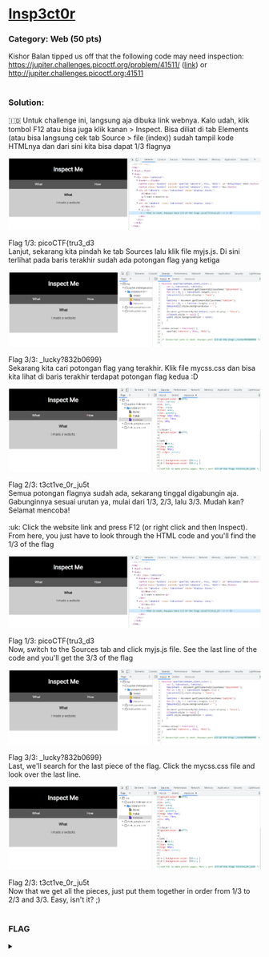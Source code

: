 # [Insp3ct0r](https://play.picoctf.org/practice/challenge/18?category=1&page=1)

### Category: Web (50 pts)

<!-- ###### Difficulty:  -->

Kishor Balan tipped us off that the following code may need inspection: https://jupiter.challenges.picoctf.org/problem/41511/ ([link](https://jupiter.challenges.picoctf.org/problem/41511/)) or http://jupiter.challenges.picoctf.org:41511
<br><br>

### Solution:

:indonesia: Untuk challenge ini, langsung aja dibuka link webnya. Kalo udah, klik tombol F12 atau bisa juga klik kanan > Inspect. Bisa diliat di tab Elements (atau bisa langsung cek tab Source > file (index)) sudah tampil kode HTMLnya dan dari sini kita bisa dapat 1/3 flagnya

<p align="center">
    <img src="../../../media/pico-ins1.png"/>
</p>
Flag 1/3: picoCTF{tru3_d3 <br>
Lanjut, sekarang kita pindah ke tab Sources lalu klik file myjs.js. Di sini terlihat pada baris terakhir sudah ada potongan flag yang ketiga
<p align="center">
    <img src="../../../media/pico-ins2.png"/>
</p>
Flag 3/3: _lucky?832b0699} <br>
Sekarang kita cari potongan flag yang terakhir. Klik file mycss.css dan bisa kita lihat di baris terakhir terdapat potongan flag kedua :D
<p align="center">
    <img src="../../../media/pico-ins3.png"/>
</p>
Flag 2/3: t3ct1ve_0r_ju5t<br>
Semua potongan flagnya sudah ada, sekarang tinggal digabungin aja. Gabunginnya sesuai urutan ya, mulai dari 1/3, 2/3, lalu 3/3. Mudah kan? Selamat mencoba!
<br>
<br>
:uk: Click the website link and press F12 (or right click and then Inspect). From here, you just have to look through the HTML code and you'll find the 1/3 of the flag
<p align="center">
    <img src="../../../media/pico-ins1.png"/>
</p>
Flag 1/3: picoCTF{tru3_d3 <br>
Now, switch to the Sources tab and click myjs.js file. See the last line of the code and you'll get the 3/3 of the flag
<p align="center">
    <img src="../../../media/pico-ins2.png"/>
</p>
Flag 3/3: _lucky?832b0699} <br>
Last, we'll search for the last piece of the flag. Click the mycss.css file and look over the last line.
<p align="center">
    <img src="../../../media/pico-ins3.png"/>
</p>
Flag 2/3: t3ct1ve_0r_ju5t<br>
Now that we get all the pieces, just put them together in order from 1/3 to 2/3 and 3/3. Easy, isn't it? ;)
<br><br>

### FLAG

<details>
  <summary></summary>
  
  picoCTF{tru3_d3t3ct1ve_0r_ju5t_lucky?832b0699}
</details>

